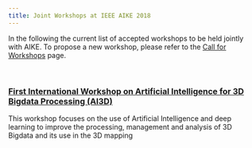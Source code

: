 ```yaml
---
title: Joint Workshops at IEEE AIKE 2018
---
```


In the following the current list of accepted workshops to be held jointly with AIKE.
To propose a new workshop, please refer to the [Call for Workshops](http://www.ieee-aike.org/2018/workshops#call) page.

<br/>

### [First International Workshop on Artificial Intelligence for 3D Bigdata Processing (AI3D)](https://sites.google.com/site/ai3dbigdataprocessing)
This workshop focuses on the use of Artificial Intelligence and deep learning to improve the processing, management and analysis of 3D Bigdata and its use in the 3D mapping
